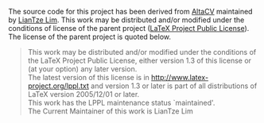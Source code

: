 The source code for this project has been derived from [AltaCV](https://github.com/liantze/AltaCV) maintained by [LianTze Lim](https://github.com/liantze).
This work may be distributed and/or modified under the conditions of license of the parent project ([LaTeX Project Public License](https://www.latex-project.org/lppl.txt)).
The license of the parent project is quoted below.

> This work may be distributed and/or modified under the conditions of the LaTeX Project Public License, either version 1.3 of this license or (at your option) any later version.<br>
The latest version of this license is in http://www.latex-project.org/lppl.txt and version 1.3 or later is part of all distributions of LaTeX version 2005/12/01 or later.<br>
This work has the LPPL maintenance status `maintained'.<br>
The Current Maintainer of this work is LianTze Lim
